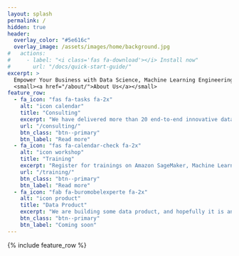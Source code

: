 ```yaml
---
layout: splash
permalink: /
hidden: true
header:
  overlay_color: "#5e616c"
  overlay_image: /assets/images/home/background.jpg
#   actions:
#     - label: "<i class='fas fa-download'></i> Install now"
#       url: "/docs/quick-start-guide/"
excerpt: >
  Empower Your Business with Data Science, Machine Learning Engineering and Data Engineering<br />
  <small><a href="/about/">About Us</a></small>
feature_row:
  - fa_icon: "fas fa-tasks fa-2x"
    alt: "icon calendar"
    title: "Consulting"
    excerpt: "We have delivered more than 20 end-to-end innovative data products and projects in different industries"
    url: "/consulting/"
    btn_class: "btn--primary"
    btn_label: "Read more"
  - fa_icon: "fas fa-calendar-check fa-2x"
    alt: "icon workshop"
    title: "Training"
    excerpt: "Register for trainings on Amazon SageMaker, Machine Learning Ops or Advanced Python"
    url: "/training/"
    btn_class: "btn--primary"
    btn_label: "Read more" 
  - fa_icon: "fab fa-buromobelexperte fa-2x"
    alt: "icon product"
    title: "Data Product"
    excerpt: "We are building some data product, and hopefully it is an awesome one"
    btn_class: "btn--primary"
    btn_label: "Coming soon"          
---
```


{% include feature_row %}